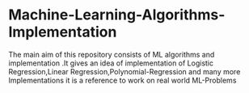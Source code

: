# Machine-Learning-Algorithms-Implementation
The main aim of this repository consists of ML algorithms and implementation .It gives an idea of implementation of Logistic Regression,Linear Regression,Polynomial-Regression and many more Implementations it is a reference to work on real world ML-Problems
